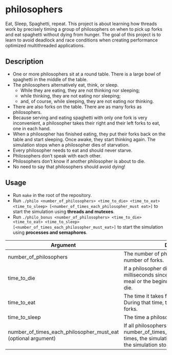 # philosophers
Eat, Sleep, Spaghetti, repeat. This project is about learning how threads work by precisely timing a group of philosophers on when to pick up forks and eat spaghetti without dying from hunger.
The goal of this project is to learn to avoid deadlock and race conditions when creating performance optimized multithreaded applications.

## Description
- One or more philosophers sit at a round table. There is a large bowl of spaghetti in the middle of the table.
- The philosophers alternatively eat, think, or sleep.
  - While they are eating, they are not thinking nor sleeping;
  - while thinking, they are not eating nor sleeping;
  - and, of course, while sleeping, they are not eating nor thinking.
- There are also forks on the table. There are as many forks as philosophers.
- Because serving and eating spaghetti with only one fork is very inconvenient, a philosopher takes their right and their left forks to eat, one in each hand.
- When a philosopher has finished eating, they put their forks back on the table and start sleeping. Once awake, they start thinking again. The simulation stops when a philosopher dies of starvation.
- Every philosopher needs to eat and should never starve.
- Philosophers don’t speak with each other.
- Philosophers don’t know if another philosopher is about to die.
- No need to say that philosophers should avoid dying!
## Usage
- Run `make` in the root of the repository.
- Run `./philo <number_of_philosophers> <time_to_die> <time_to_eat> <time_to_sleep> [<number_of_times_each_philosopher_must eat>]` to start the simulation using **threads and mutexes**.
- Run `./philo_bonus <number_of_philosophers> <time_to_die> <time_to_eat> <time_to_sleep> [<number_of_times_each_philosopher_must_eat>]` to start the simulation using **processes and semaphores**.

| Argument | Description |
| -------- | ----------- |
| number_of_philosophers | The number of philosophers and also the number of forks. |
| time_to_die | If a philosopher didn’t start eating time_to_die milliseconds since the beginning of their last meal or the beginning of the simulation, they die. |
| time_to_eat | The time it takes for a philosopher to eat. During that time, they will need to hold two forks. |
| time_to_sleep | The time a philosopher will spend sleeping. |
| number_of_times_each_philosopher_must_eat (optional argument) | If all philosophers have eaten at least number_of_times_each_philosopher_must_eat times, the simulation stops. If not specified, the simulation stops when a philosopher dies. |
